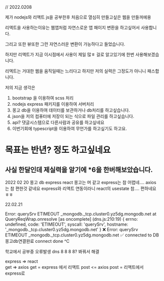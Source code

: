 // 2022.0208

제가 nodejs와 리액트 js을 공부한후 처음으로 열심히 만들고싶은 웹을 만들꺼에용

리액트을 사용하는이유는 웹앱처럼 자연스로운 앱 패이지 변환을 하고싶어서 사용합니다.

그리고 또한 뷰또한 그런 자연스러운 변환이 가능하다고 들었습니다.

하지만 리액트가 지금 이시점에서 사용이 제일 많ㅎ 걸로 알고있기에 한번 사용해보겠습니다.

리엑트는 거대한 웹을 움직일때는 느리다고 하지만 저의 실력은 그정도가 아니니 패스합니다.

저의 지금 생각은

1. bootstrap 을 이용하여 scss 처리
2. nodejs express 패키지를 이용하여 서버처리
3. 몽고 db을 이용하여 데이터를 보관하거나 db처리를 하고싶습니다.
4. json을 저의 컴퓨터에 저장이 되는 식으로 파일 관리를 하고싶습니다.
5. api? 댓글시스템으로 다른사람과 공유를 하고싶네요
6. 이번기회에 typescript을 이용하여 무언가를 하고싶기도 하고요.

# 목표는 반년? 정도 하고싶네요

## 사실 한달인데 제실력을 알기에 \*6을 한버해보았습니다.

2022 02 20
몽고 db express react
몽고는 머 같고
express는 참 어렵네....
axios는 참 편한것 같네요 express와 리액트 연동이라니
react의 usestate 참.... 편하네요 ㅎㅎ

22.02.21

Error: querySrv ETIMEOUT \_mongodb.\_tcp.cluster0.yz5dg.mongodb.net
at QueryReqWrap.onresolve [as oncomplete] (dns.js:210:19) {
errno: undefined,
code: 'ETIMEOUT',
syscall: 'querySrv',
hostname: '\_mongodb.\_tcp.cluster0.yz5dg.mongodb.net'
}
❌ Error: querySrv ETIMEOUT \_mongodb.\_tcp.cluster0.yz5dg.mongodb.net
✅ connected to DB 몽고db연결완료
connect done
^C

학교에서 공부중 오류발생 dns 8 8 8 8? 봐꿔서 해결

express => react  
get => axios get = express 에서 리액트
post <= axios post = 리액트에서 express로
